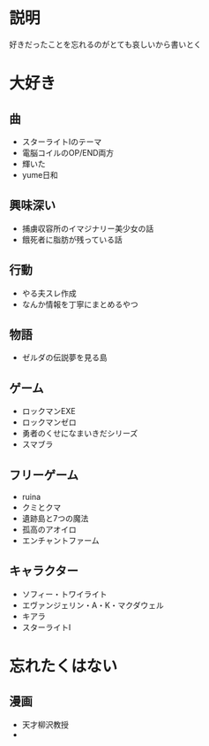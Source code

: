 # 説明

好きだったことを忘れるのがとても哀しいから書いとく

# 大好き

## 曲

- スターライトⅠのテーマ
- 電脳コイルのOP/END両方
- 輝いた
- yume日和

## 興味深い

- 捕虜収容所のイマジナリー美少女の話
- 餓死者に脂肪が残っている話

## 行動

- やる夫スレ作成
- なんか情報を丁寧にまとめるやつ

## 物語

- ゼルダの伝説夢を見る島

## ゲーム

- ロックマンEXE
- ロックマンゼロ
- 勇者のくせになまいきだシリーズ
- スマブラ

## フリーゲーム

- ruina
- クミとクマ
- 遺跡島と7つの魔法
- 孤高のアオイロ
- エンチャントファーム

## キャラクター

- ソフィー・トワイライト
- エヴァンジェリン・A・K・マクダウェル
- キアラ
- スターライトⅠ

# 忘れたくはない

## 漫画

- 天才柳沢教授
- 